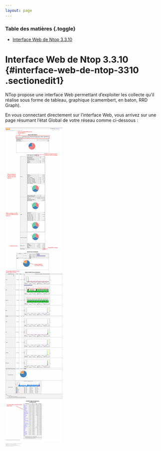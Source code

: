 ```yaml
---
layout: page
---
```


### Table des matières {.toggle}

-   [Interface Web de Ntop
    3.3.10](ntop-interface-web.html#interface-web-de-ntop-3310)

Interface Web de Ntop 3.3.10 {#interface-web-de-ntop-3310 .sectionedit1}
============================

NTop propose une interface Web permettant d’exploiter les collecte qu’il
réalise sous forme de tableau, graphique (camembert, en baton, RRD
Graph).

En vous connectant directement sur l’interface Web, vous arrivez sur une
page résumant l’état Global de votre réseau comme ci-dessous :

[![](../../../../assets/media/supervision/ntop/ntop_global_traffic_statistics.png@w=700)](../../../../_detail/supervision/ntop/ntop_global_traffic_statistics.png@id=supervision%253Antop%253Antop-interface-web.html "supervision:ntop:ntop_global_traffic_statistics.png")
